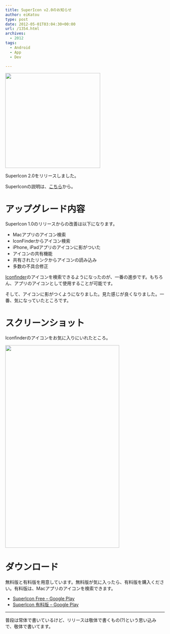 ```yaml
---
title: SuperIcon v2.0のお知らせ
author: eiKatou
type: post
date: 2012-05-01T03:04:30+00:00
url: /1354.html
archives:
  - 2012
tags:
  - Android
  - App
  - Dev

---
```

[<img src="http://eikatou.net/blog/wp-content/uploads/2012/05/ic_launcher_big.png" alt="" title="ic_launcher_big" width="300" height="300" class="alignnone size-full wp-image-1355" />][1]

SuperIcon 2.0をリリースしました。
  
SuperIconの説明は、[こちら][2]から。

# アップグレード内容

SuperIcon 1.0のリリースからの改善は以下になります。

  * Macアプリのアイコン検索
  * IconFinderからアイコン検索
  * iPhone, iPadアプリのアイコンに影がついた
  * アイコンの共有機能
  * 共有されたリンクからアイコンの読み込み
  * 多数の不具合修正

[Iconfinder][3]のアイコンを検索できるようになったのが、一番の進歩です。もちろん、アプリのアイコンとして使用することが可能です。

そして、アイコンに影がつくようになりました。見た感じが良くなりました。一番、気になっていたところです。

# スクリーンショット

Iconfinderのアイコンをお気に入りにいれたところ。
  
[<img src="http://eikatou.net/blog/wp-content/uploads/2012/05/20120501a.png" alt="" title="20120501a" width="360" height="640" class="alignnone size-full wp-image-1357" srcset="/uploads/2012/05/20120501a.png 360w, /uploads/2012/05/20120501a-168x300.png 168w" sizes="(max-width: 360px) 100vw, 360px" />][4] 

# ダウンロード

無料版と有料版を用意しています。無料版が気に入ったら、有料版を購入ください。有料版は、Macアプリのアイコンを検索できます。

  * [SuperIcon Free &#8211; Google Play][5]
  * [SuperIcon 有料版 &#8211; Google Play][6]

* * *

普段は常体で書いているけど、リリースは敬体で書くもの(?)という思い込みで、敬体で書いてます。

 [1]: http://eikatou.net/blog/wp-content/uploads/2012/05/ic_launcher_big.png
 [2]: http://eikatou.net/blog/2012/01/supericon-iphone-release/
 [3]: http://www.iconfinder.com/
 [4]: http://eikatou.net/blog/wp-content/uploads/2012/05/20120501a.png
 [5]: https://market.android.com/details?id=net.eikatou.ibf
 [6]: https://market.android.com/details?id=net.eikatou.ib
